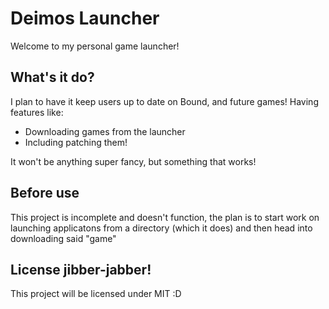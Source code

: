 # Deimos Launcher
Welcome to my personal game launcher!

## What's it do?
I plan to have it keep users up to date on Bound, and future games!
Having features like:
 - Downloading games from the launcher
 - Including patching them!

It won't be anything super fancy, but something that works!

## Before use
This project is incomplete and doesn't function, the plan is to start work on launching applicatons from a directory (which it does) and then head into downloading said "game"


## License jibber-jabber!
This project will be licensed under MIT :D
